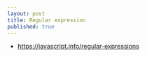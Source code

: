 ```yaml
---
layout: post
title: Regular expression
published: true
---
```


- https://javascript.info/regular-expressions
